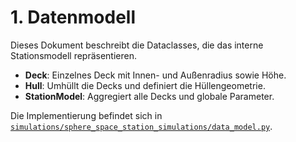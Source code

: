 # 1. Datenmodell

Dieses Dokument beschreibt die Dataclasses, die das interne Stationsmodell repräsentieren.

- **Deck**: Einzelnes Deck mit Innen- und Außenradius sowie Höhe.
- **Hull**: Umhüllt die Decks und definiert die Hüllengeometrie.
- **StationModel**: Aggregiert alle Decks und globale Parameter.

Die Implementierung befindet sich in [`simulations/sphere_space_station_simulations/data_model.py`](../../sphere_space_station_simulations/data_model.py).
